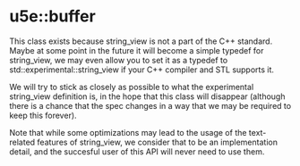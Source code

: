 # u5e::buffer

This class exists because string_view is not a part of the C++ standard. Maybe at some point in the future it will become a simple typedef for string_view, we may even allow you to set it as a typedef to std::experimental::string_view if your C++ compiler and STL supports it.

We will try to stick as closely as possible to what the experimental string_view definition is, in the hope that this class will disappear (although there is a chance that the spec changes in a way that we may be required to keep this forever).

Note that while some optimizations may lead to the usage of the text-related features of string_view, we consider that to be an implementation detail, and the succesful user of this API will never need to use them.
